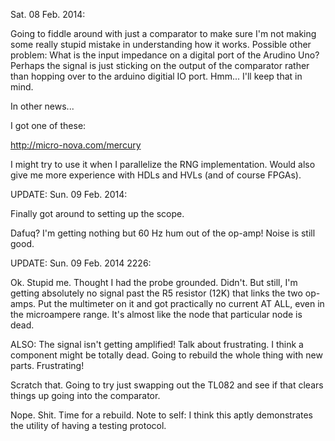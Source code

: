 Sat. 08 Feb. 2014: 
 
Going to fiddle around with just a comparator to make sure I'm not making
some really stupid mistake in understanding how it works. Possible other
problem: What is the input impedance on a digital port of the Arudino Uno?
Perhaps the signal is just sticking on the output of the comparator rather
than hopping over to the arduino digitial IO port. Hmm... I'll keep that in
mind. 
 
In other news... 
 
I got one of these: 
 
http://micro-nova.com/mercury 
 
I might try to use it when I parallelize the RNG implementation. Would also 
give me more experience with HDLs and HVLs (and of course FPGAs). 

UPDATE: Sun. 09 Feb. 2014:

Finally got around to setting up the scope.

Dafuq? I'm getting nothing but 60 Hz hum out of the op-amp! Noise is still 
good.

UPDATE: Sun. 09 Feb. 2014 2226:

Ok. Stupid me. Thought I had the probe grounded. Didn't. But still, I'm 
getting absolutely no signal past the R5 resistor (12K) that links the two 
op-amps. Put the multimeter on it and got practically no current AT ALL, even 
in the microampere range. It's almost like the node that particular node is 
dead.

ALSO: The signal isn't getting amplified! Talk about frustrating. I think 
a component might be totally dead. Going to rebuild the whole thing with new 
parts. Frustrating!

Scratch that. Going to try just swapping out the TL082 and see if that 
clears things up going into the comparator.

Nope. Shit. Time for a rebuild. Note to self: I think this aptly demonstrates 
the utility of having a testing protocol.
